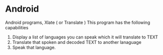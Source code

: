 # Android
Android programs, Xlate ( or Translate )
This program has the following capabilities
1. Display a list of languages you can speak which it will translate to TEXT
2. Translate that spoken and decoded TEXT to another lanaguage
3. Speak that language.
